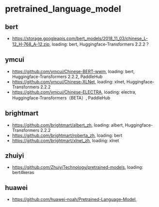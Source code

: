 # pretrained_language_model

## bert
- https://storage.googleapis.com/bert_models/2018_11_03/chinese_L-12_H-768_A-12.zip, loading: bert, Huggingface-Transformers 2.2.2？

## ymcui
- https://github.com/ymcui/Chinese-BERT-wwm, loading: bert, Huggingface-Transformers 2.2.2, PaddleHub
- https://github.com/ymcui/Chinese-XLNet, loading: xlnet, Huggingface-Transformers 2.2.2
- https://github.com/ymcui/Chinese-ELECTRA, loading: electra, Huggingface-Transformers（BETA）, PaddleHub

## brightmart
- https://github.com/brightmart/albert_zh, loading: albert, Huggingface-Transformers 2.2.2
- https://github.com/brightmart/roberta_zh, loading: bert
- https://github.com/brightmart/xlnet_zh, loading: xlnet

## zhuiyi
- https://github.com/ZhuiyiTechnology/pretrained-models, loading: bert4keras

## huawei
- https://github.com/huawei-noah/Pretrained-Language-Model, 

